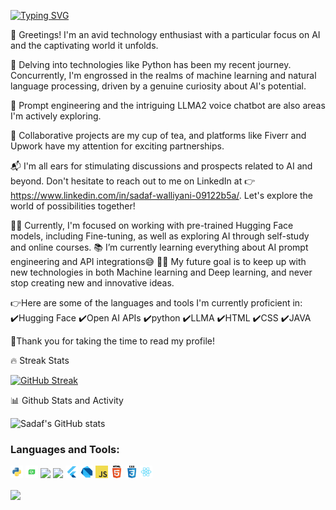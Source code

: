 [![Typing SVG](https://readme-typing-svg.demolab.com?font=Fira+Code&pause=1000&color=030A0D&width=435&lines=%F0%9F%91%8B+Hello%2C+My+name+is+Sadaf+Walliyani+)](https://git.io/typing-svg)

👋 Greetings! I'm an avid technology enthusiast with a particular focus on AI and the captivating world it unfolds.

🌱 Delving into technologies like Python has been my recent journey. Concurrently, I'm engrossed in the realms of machine learning and natural language processing, driven by a genuine curiosity about AI's potential.

🤖 Prompt engineering and the intriguing LLMA2 voice chatbot are also areas I'm actively exploring.

🤝 Collaborative projects are my cup of tea, and platforms like Fiverr and Upwork have my attention for exciting partnerships.

📬 I'm all ears for stimulating discussions and prospects related to AI and beyond. Don't hesitate to reach out to me on LinkedIn at 👉 https://www.linkedin.com/in/sadaf-walliyani-09122b5a/. Let's explore the world of possibilities together!


<!---
sadafwalliyani/sadafwalliyani is a ✨ special ✨ repository because its `README.md` (this file) appears on your GitHub profile.
You can click the Preview link to take a look at your changes.
--->
👨‍💻 Currently, I'm focused on working with pre-trained Hugging Face models, including Fine-tuning, as well as exploring AI through self-study and online courses. 
📚 I’m currently learning everything about AI prompt engineering and API integrations😅
💪🏼 My future goal is to keep up with new technologies in both Machine learning and Deep learning, and never stop creating new and innovative ideas.

👉Here are some of the languages and tools I'm currently proficient in:
✔️Hugging Face
✔️Open AI APIs
✔️python
✔️LLMA
✔️HTML
✔️CSS
✔️JAVA

🙏Thank you for taking the time to read my profile!

🔥 Streak Stats


[![GitHub Streak](https://streak-stats.demolab.com?user=sadafwalliyani)](https://git.io/streak-stats)



📊 Github Stats and Activity




![Sadaf's GitHub stats](https://github-readme-stats.vercel.app/api?username=sadafwalliyani&show_icons=true)







### Languages and Tools:

<code><img height="20" src="https://raw.githubusercontent.com/github/explore/80688e429a7d4ef2fca1e82350fe8e3517d3494d/topics/python/python.png"></code>
<code><img height="20" src="https://raw.githubusercontent.com/github/explore/80688e429a7d4ef2fca1e82350fe8e3517d3494d/topics/qt/qt.png"></code>
<code><img height="20" src="https://pandas.pydata.org/static/img/pandas_secondary.svg"></code>
<code><img height="20" src="https://matplotlib.org/_static/logo2_compressed.svg"></code>
<code><img height="20" src="https://raw.githubusercontent.com/github/explore/80688e429a7d4ef2fca1e82350fe8e3517d3494d/topics/flutter/flutter.png"></code>
<code><img height="20" src="https://raw.githubusercontent.com/github/explore/80688e429a7d4ef2fca1e82350fe8e3517d3494d/topics/dart/dart.png"></code>
<code><img height="20" src="https://raw.githubusercontent.com/github/explore/80688e429a7d4ef2fca1e82350fe8e3517d3494d/topics/javascript/javascript.png"></code>
<code><img height="20" src="https://raw.githubusercontent.com/github/explore/80688e429a7d4ef2fca1e82350fe8e3517d3494d/topics/html/html.png"></code>
<code><img height="20" src="https://raw.githubusercontent.com/github/explore/5c058a388828bb5fde0bcafd4bc867b5bb3f26f3/topics/css/css.png"></code>
<code><img height="20" src="https://raw.githubusercontent.com/github/explore/80688e429a7d4ef2fca1e82350fe8e3517d3494d/topics/react/react.png"></code>



<img align="center" src="https://github-readme-stats.vercel.app/api/top-langs?username=sadafwalliyani&show_icons=true&locale=en&layout=compact&theme=dracula" width=60% />

